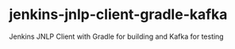 # jenkins-jnlp-client-gradle-kafka
Jenkins JNLP Client with Gradle for building and Kafka for testing
